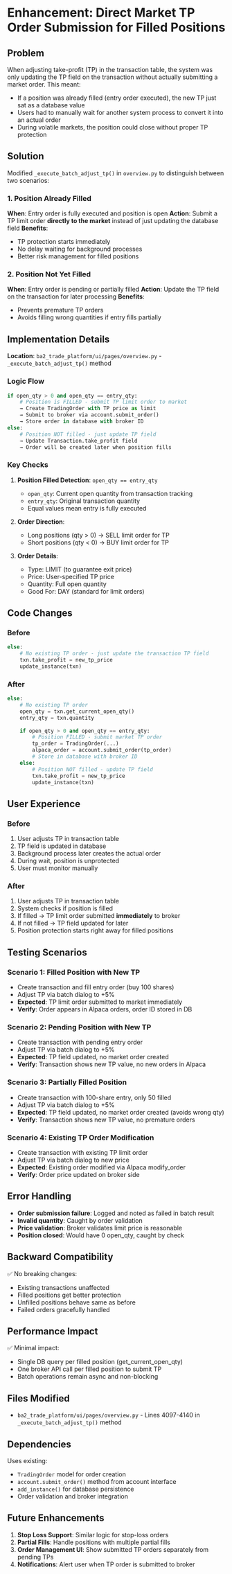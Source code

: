 # Enhancement: Direct Market TP Order Submission for Filled Positions

## Problem

When adjusting take-profit (TP) in the transaction table, the system was only updating the TP field on the transaction without actually submitting a market order. This meant:
- If a position was already filled (entry order executed), the new TP just sat as a database value
- Users had to manually wait for another system process to convert it into an actual order
- During volatile markets, the position could close without proper TP protection

## Solution

Modified `_execute_batch_adjust_tp()` in `overview.py` to distinguish between two scenarios:

### 1. Position Already Filled
**When**: Entry order is fully executed and position is open
**Action**: Submit a TP limit order **directly to the market** instead of just updating the database field
**Benefits**: 
- TP protection starts immediately
- No delay waiting for background processes
- Better risk management for filled positions

### 2. Position Not Yet Filled
**When**: Entry order is pending or partially filled
**Action**: Update the TP field on the transaction for later processing
**Benefits**:
- Prevents premature TP orders
- Avoids filling wrong quantities if entry fills partially

## Implementation Details

**Location**: `ba2_trade_platform/ui/pages/overview.py` - `_execute_batch_adjust_tp()` method

### Logic Flow

```python
if open_qty > 0 and open_qty == entry_qty:
    # Position is FILLED - submit TP limit order to market
    → Create TradingOrder with TP price as limit
    → Submit to broker via account.submit_order()
    → Store order in database with broker ID
else:
    # Position NOT filled - just update TP field
    → Update Transaction.take_profit field
    → Order will be created later when position fills
```

### Key Checks

1. **Position Filled Detection**: `open_qty == entry_qty`
   - `open_qty`: Current open quantity from transaction tracking
   - `entry_qty`: Original transaction quantity
   - Equal values mean entry is fully executed

2. **Order Direction**: 
   - Long positions (qty > 0) → SELL limit order for TP
   - Short positions (qty < 0) → BUY limit order for TP

3. **Order Details**:
   - Type: LIMIT (to guarantee exit price)
   - Price: User-specified TP price
   - Quantity: Full open quantity
   - Good For: DAY (standard for limit orders)

## Code Changes

### Before
```python
else:
    # No existing TP order - just update the transaction TP field
    txn.take_profit = new_tp_price
    update_instance(txn)
```

### After
```python
else:
    # No existing TP order
    open_qty = txn.get_current_open_qty()
    entry_qty = txn.quantity
    
    if open_qty > 0 and open_qty == entry_qty:
        # Position FILLED - submit market TP order
        tp_order = TradingOrder(...)
        alpaca_order = account.submit_order(tp_order)
        # Store in database with broker ID
    else:
        # Position NOT filled - update TP field
        txn.take_profit = new_tp_price
        update_instance(txn)
```

## User Experience

### Before
1. User adjusts TP in transaction table
2. TP field is updated in database
3. Background process later creates the actual order
4. During wait, position is unprotected
5. User must monitor manually

### After
1. User adjusts TP in transaction table
2. System checks if position is filled
3. If filled → TP limit order submitted **immediately** to broker
4. If not filled → TP field updated for later
5. Position protection starts right away for filled positions

## Testing Scenarios

### Scenario 1: Filled Position with New TP
- Create transaction and fill entry order (buy 100 shares)
- Adjust TP via batch dialog to +5%
- **Expected**: TP limit order submitted to market immediately
- **Verify**: Order appears in Alpaca orders, order ID stored in DB

### Scenario 2: Pending Position with New TP
- Create transaction with pending entry order
- Adjust TP via batch dialog to +5%
- **Expected**: TP field updated, no market order created
- **Verify**: Transaction shows new TP value, no new orders in Alpaca

### Scenario 3: Partially Filled Position
- Create transaction with 100-share entry, only 50 filled
- Adjust TP via batch dialog to +5%
- **Expected**: TP field updated, no market order created (avoids wrong qty)
- **Verify**: Transaction shows new TP value, no premature orders

### Scenario 4: Existing TP Order Modification
- Create transaction with existing TP limit order
- Adjust TP via batch dialog to new price
- **Expected**: Existing order modified via Alpaca modify_order
- **Verify**: Order price updated on broker side

## Error Handling

- **Order submission failure**: Logged and noted as failed in batch result
- **Invalid quantity**: Caught by order validation
- **Price validation**: Broker validates limit price is reasonable
- **Position closed**: Would have 0 open_qty, caught by check

## Backward Compatibility

✅ No breaking changes:
- Existing transactions unaffected
- Filled positions get better protection
- Unfilled positions behave same as before
- Failed orders gracefully handled

## Performance Impact

✅ Minimal impact:
- Single DB query per filled position (get_current_open_qty)
- One broker API call per filled position to submit TP
- Batch operations remain async and non-blocking

## Files Modified

- `ba2_trade_platform/ui/pages/overview.py` - Lines 4097-4140 in `_execute_batch_adjust_tp()` method

## Dependencies

Uses existing:
- `TradingOrder` model for order creation
- `account.submit_order()` method from account interface
- `add_instance()` for database persistence
- Order validation and broker integration

## Future Enhancements

1. **Stop Loss Support**: Similar logic for stop-loss orders
2. **Partial Fills**: Handle positions with multiple partial fills
3. **Order Management UI**: Show submitted TP orders separately from pending TPs
4. **Notifications**: Alert user when TP order is submitted to broker
